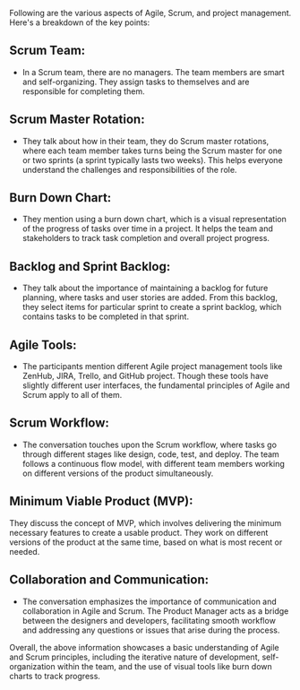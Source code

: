 Following are the various aspects of Agile, Scrum, and project management. Here's a breakdown of the key points:

## Scrum Team:
 
* In a Scrum team, there are no managers. The team members are smart and self-organizing. They assign tasks to themselves and are responsible for completing them.
  
## Scrum Master Rotation:

* They talk about how in their team, they do Scrum master rotations, where each team member takes turns being the Scrum master for one or two sprints
 (a sprint typically lasts two weeks). This helps everyone understand the challenges and responsibilities of the role.

## Burn Down Chart:

* They mention using a burn down chart, which is a visual representation of the progress of tasks over time in a project.
 It helps the team and stakeholders to track task completion and overall project progress.

## Backlog and Sprint Backlog:

* They talk about the importance of maintaining a backlog for future planning, where tasks and user stories are added. From this backlog, they select items for
  particular sprint to create a sprint backlog, which contains tasks to be completed in that sprint.

## Agile Tools:

* The participants mention different Agile project management tools like ZenHub, JIRA, Trello, and GitHub project. Though these tools have slightly different user
 interfaces, the fundamental principles of Agile and Scrum apply to all of them.

## Scrum Workflow:

* The conversation touches upon the Scrum workflow, where tasks go through different stages like design, code, test, and deploy. The team follows a continuous
 flow model, with different team members working on different versions of the product simultaneously.

## Minimum Viable Product (MVP):
They discuss the concept of MVP, which involves delivering the minimum necessary features to create a usable product. They work on different versions of the 
product at the same time, based on what is most recent or needed.

## Collaboration and Communication:
 
* The conversation emphasizes the importance of communication and collaboration in Agile and Scrum. The Product Manager acts as a bridge between the designers and
  developers, facilitating smooth workflow and addressing any questions or issues that arise during the process.

Overall, the above information showcases a basic understanding of Agile and Scrum principles, including the iterative nature of development, self-organization
within the team, and the use of visual tools like burn down charts to track progress.
